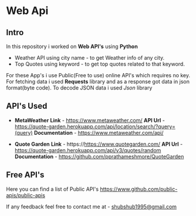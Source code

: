 # __Web Api__

## __Intro__
In this repository i worked on __Web API's__ using __Python__

* Weather API using city name - to get Weather info of any city.
* Top Quotes using keyword - to get top quotes related to that keyword.

For these App's i use Public(Free to use) online API's which requires no key.
For fetching data i used __Requests__ library and as a response got data in json format(byte code).
To decode JSON data i used _Json_ library

## __API's Used__
* __MetaWeather__
__Link__ - https://www.metaweather.com/
__API Url__ - https://quote-garden.herokuapp.com/api/location/search/?query=(query)
__Documentation__ - https://www.metaweather.com/api/

* __Quote Garden__
__Link__ - https://https://www.quotegarden.com/
__API Url__ - https://quote-garden.herokuapp.com/api/v3/quotes/random
__Documentation__ - https://github.com/pprathameshmore/QuoteGarden

## __Free API's__
Here you can find a list of Public API's 
https://www.github.com/public-apis/public-apis

If any feedback feel free to contact me at - shubshub1995@gmail.com
